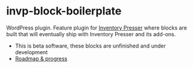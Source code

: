 # invp-block-boilerplate

WordPress plugin. Feature plugin for [Inventory Presser](https://wordpress.org/plugins/inventory-presser) where blocks are built that will eventually ship with Inventory Presser and its add-ons.

- This is beta software, these blocks are unfinished and under development
- [Roadmap & progress](https://github.com/fridaysystems/inventory-presser/issues/9)

